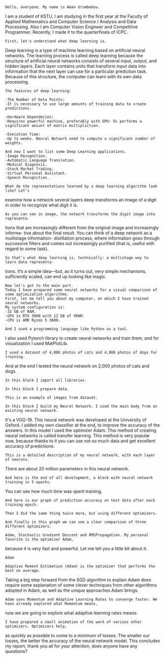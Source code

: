 	Hello, everyone. My name is Aman Urumbekov. 
  I am a student of KSTU, I am studying in the first year at the Faculty of Applied Mathematics and Computer Science / Analysis and Data Processing. 
  Also I am Computer Vision Engineer and Competitive Programmer. Recently, I made it to the quarterfinals of ICPC. 
	
	First, let's understand what deep learning is. 
  Deep learning is a type of machine learning based on artificial neural networks. 
  The learning process is called deep learning because the structure of artificial neural networks consists of several input, 
  output, and hidden layers. Each layer contains units that transform input data into information 
  that the next layer can use for a particular prediction task. Because of this structure, the computer can learn with its own data processing.
	
	The features of deep learning:
	
	-The Number of Data Points:
	-It is necessary to use large amounts of training data to create predictions.
	
	-Hardware Dependecies:
	-Requires powerful machine, preferably with GPU: DL performs a significant amiunt of matrix multipliction.
	
	-Execution Time:
	-Up to weeks. Neural Netowrk need to compute a significant number of weights.
	
	And now I want to list some Deep Learning applications.
	-Image Recognition.
	-Automatic Language Translation.
	-Medical Diagnosis.
	-Stock Market Trading.
	-Virtual Personal Assistant.
	-Speech Recognition.
	
	What do the representations learned by a deep learning algorithm look like? Let’s
examine how a network several layers deep transforms an image of a
digit in order to recognize what digit it is.

	As you can see in image, the network transforms the digit image into representa-
tions that are increasingly different from the original image and increasingly informa-
tive about the final result. You can think of a deep network as a multistage information-
distillation process, where information goes through successive filters and comes out
increasingly purified (that is, useful with regard to some task).

	So that’s what deep learning is, technically: a multistage way to learn data representa-
tions. It’s a simple idea—but, as it turns out, very simple mechanisms, sufficiently
scaled, can end up looking like magic.
	
	
	
	Now let's get to the main part.
	Today I have prepared some neural networks for a visual comparison of some optimization algorithms.
	First, let me tell you about my computer, on which I have trained neural networks.
	My system configuration is:
	-32 GB of RAM.
	-GPU is RTX 3060 with 12 GB of VRAM.
	-CPU is AMD Ryzen 5 3600.
	
	And I used a programming language like Python as a tool. 
  I also used Pytorch library to create neural networks and train them, and for visualization I used MatPlotLib.
	
	I used a dataset of 4,000 photos of cats and 4,000 photos of dogs for training. 
  And at the end I tested the neural network on 2,000 photos of cats and dogs.
	
	In this block I import all libraries.
	
	In this block I prepare data.
	
	This is an example of images from dataset. 
	
	In this block I build my Neural Network. I used the main body from an existing neural network. 
  It's a VGG-19. This neural network was developed at the University of Oxford. 
  I added my own classifier at the end, to improve the accuracy of the answers. 
  In this model I used the optimizer Adam. This method of creating neural networks is called transfer learning. 
  This method is very popular now, because thanks to it you can use not so much data and get excellent accuracy of predictions.
	
	This is a detailed description of my neural network, with each layer of neurons. 
  There are about 20 million parameters in this neural network.
	
	And here is the end of all development, a block with neural network training in 5 epochs. 
  You can see how much time was spent training.
	
	And here is our graph of prediction accuracy on test data after each training epoch.
	
	Then I did the same thing twice more, but using different optimizers.
	
	And finally in this graph we can see a clear comparison of three different optimizers. 
	
	Adam, Stochastic Gredient Descent and RMSPropagation. My personal favorite is the optimizer Adam, 
  because it is very fast and powerful. Let me tell you a little bit about it.
	
	Adam

	Adaptive Moment Estimation (Adam) is the optimizer that performs the best on average. 
  Taking a big step forward from the SGD algorithm to explain Adam does require some explanation of some clever techniques 
  from other algorithms adopted in Adam, as well as the unique approaches Adam brings.

	Adam uses Momentum and Adaptive Learning Rates to converge faster. We have already explored what Momentum means, 
  now we are going to explore what adaptive learning rates means.
	
	I have prepared a small animation of the work of various other optimizers. Optimizers help, 
  as quickly as possible to come to a minimum of losses. The smaller our losses, the better the accuracy of the neural network model. 
  This concludes my report, thank you all for your attention, does anyone have any questions?
